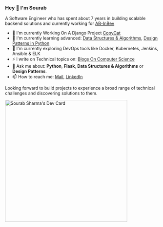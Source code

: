 ### Hey 👋 I'm Sourab

A Software Engineer who has spent about 7 years in building scalable backend solutions and currently working for [AB-InBev](https://www.ab-inbev.com/)


- 🔭 I'm currently Working On A Django Project [CopyCat](https://github.com/sharmasourab93/CopyCat)
- 🌱 I'm currently learning advanced: [Data Structures & Algorithms](https://github.com/sharmasourab93/CodeDaily), [Design Patterns in Python](https://github.com/sharmasourab93/PythonDesignPatterns) 
- 🌱 I'm currently exploring DevOps tools like Docker, Kubernetes, Jenkins, Ansible & ELK
-  ⚡  I write on Technical topics on: [Blogs On Computer Science](https://sharmasourab93.blogspot.com/)
- 💬 Ask me about: **Python**, **Flask**, **Data Structures & Algorithms** or **Design Patterns**.
- 📫 How to reach me: [Mail](mailto:sharmasourab93@gmail.com?Subject=Hey!Sourab), [LinkedIn](https://www.linkedin.com/in/sourab-s-11998768/)

Looking forward to build projects to experience a broad range of technical challenges and discovering solutions to them.

<a href="https://app.daily.dev/sharmasourab93"><img src="https://api.daily.dev/devcards/fe51baa113a14e93b9bbd7774503ae93.png?r=3s7" width="400" alt="Sourab Sharma's Dev Card"/></a>
<!--
**sharmasourab93/sharmasourab93** is a ✨ _special_ ✨ repository because its `README.md` (this file) appears on your GitHub profile.

Here are some ideas to get you started:

- 🔭 I’m currently working on ...
- 🌱 I’m currently learning ...
- 👯 I’m looking to collaborate on ...
- 🤔 I’m looking for help with ...
- 💬 Ask me about ...
- 📫 How to reach me: ...
- 😄 Pronouns: ...
- ⚡ Fun fact: ...
-->
